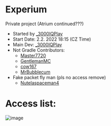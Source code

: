 # Experium
Private project (Atrium continued???) <br />
- Started by [_3000IQPlay](https://github.com/3000IQPlay) <br />
- Start Date: 2.2. 2022 18:15 (CZ Time)
- Main Dev: [_3000IQPlay](https://github.com/3000IQPlay)
- Not Gradle Contributors: 
  - [Master7720](https://github.com/master7720)
  - [GentlemanMC](https://github.com/GentlemanMC)
  - [cow167](https://github.com/cow167)
  - [MrBubblecum](https://github.com/MrBubblegum)
- Fake packet fly man (pls no access remove)
  - [Nutelaspaceman4](https://github.com/Nutelaspaceman)

# Access list:
![image](https://user-images.githubusercontent.com/75604883/194146799-d0864d43-a7d3-4017-88e7-04c8531c1e33.png)
